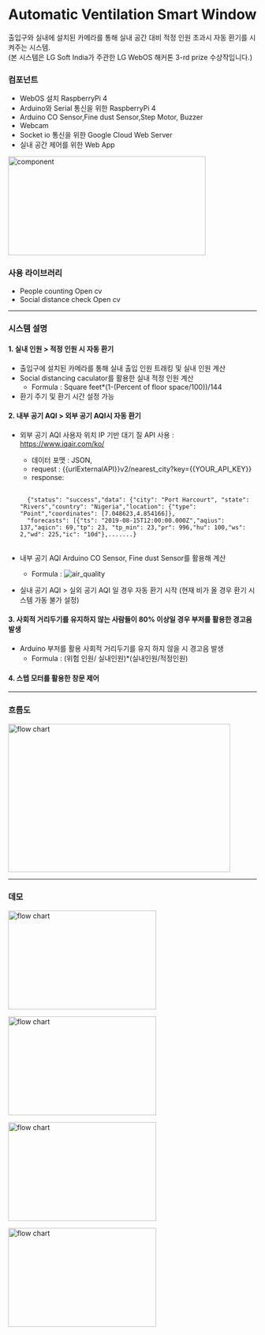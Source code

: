 Automatic Ventilation Smart Window
===================================
출입구와 실내에 설치된 카메라를 통해 실내 공간 대비 적정 인원 초과시 자동 환기를 시켜주는 시스템.      
(본 시스템은 LG Soft India가 주관한 LG WebOS 해커톤 3-rd prize 수상작입니다.)

### 컴포넌트
+ WebOS 설치 RaspberryPi 4
+ Arduino와 Serial 통신을 위한 RaspberryPi 4
+ Arduino CO Sensor,Fine dust Sensor,Step Motor, Buzzer
+ Webcam 
+ Socket io 통신을 위한 Google Cloud Web Server
+ 실내 공간 제어를 위한 Web App     

<img src="https://user-images.githubusercontent.com/58390757/99180781-9a15c000-276c-11eb-95ee-dfc48127e33a.PNG" width="400px" height="200px" title="" alt="component"></img><br/>

### 사용 라이브러리
+ People counting Open cv
+ Social distance check Open cv

<hr/>

### 시스템 설명
#### 1. 실내 인원 > 적정 인원 시 자동 환기     
- 출입구에 설치된 카메라를 통해 실내 출입 인원 트래킹 및 실내 인원 계산
- Social distancing caculator를 활용한 실내 적정 인원 계산
    - Formula : Square feet*(1-(Percent of floor space/100))/144
- 환기 주기 및 환기 시간 설정 가능

#### 2. 내부 공기 AQI > 외부 공기 AQI시 자동 환기
+ 외부 공기 AQI 사용자 위치 IP 기반 대기 질 API 사용 : <https://www.iqair.com/ko/>
    + 데이터 포맷 : JSON,
    + request : {{urlExternalAPI}}v2/nearest_city?key={{YOUR_API_KEY}}
    + response:
    <pre>
    <code>
    {"status": "success","data": {"city": "Port Harcourt", "state": "Rivers","country": "Nigeria","location": {"type": "Point","coordinates": [7.048623,4.854166]},
    "forecasts": [{"ts": "2019-08-15T12:00:00.000Z","aqius": 137,"aqicn": 69,"tp": 23, "tp_min": 23,"pr": 996,"hu": 100,"ws": 2,"wd": 225,"ic": "10d"},.......}</code>
   </pre>
   
+ 내부 공기 AQI Arduino CO Sensor, Fine dust Sensor를 활용해 계산
    + Formula : ![air_quality](https://user-images.githubusercontent.com/58390757/99180432-9e8ca980-2769-11eb-9043-d5f195a83f3a.PNG)
+ 실내 공기 AQI > 실외 공기 AQI 일 경우 자동 환기 시작 (현재 비가 올 경우 환기 시스템 가동 불가 설정)

#### 3. 사회적 거리두기를 유지하지 않는 사람들이 80% 이상일 경우 부저를 활용한 경고음 발생
+ Arduino 부저를 활용 사회적 거리두기를 유지 하지 않을 시 경고음 발생
    + Formula : (위험 인원/ 실내인원)*(실내인원/적정인원)

#### 4. 스텝 모터를 활용한 창문 제어
<hr/>    

### 흐름도
<img src="https://user-images.githubusercontent.com/58390757/99180657-6be3b080-276b-11eb-812b-68fceb17aa1f.png" width="450px" height="300px" title="" alt="flow chart"></img><br/>

<hr/>

### 데모
<img src="https://user-images.githubusercontent.com/58390757/99180955-2a083980-276e-11eb-80d9-0cd0caf518dc.PNG" width="300px" height="200px" title="" alt="flow chart"></img><br/>

<img src="https://user-images.githubusercontent.com/58390757/99180838-10b2bd80-276d-11eb-9a5e-7f89393abc9d.PNG" width="300px" height="200px" title="" alt="flow chart"></img><br/>

<img src="https://user-images.githubusercontent.com/58390757/99180958-312f4780-276e-11eb-9c0c-d8a95522afdd.PNG" width="300px" height="200px" title="" alt="flow chart"></img><br/>

<img src="https://user-images.githubusercontent.com/58390757/99180882-8b7bd880-276d-11eb-8503-78d31e8b99c0.PNG" width="300px" height="200px" title="" alt="flow chart"></img><br/>
